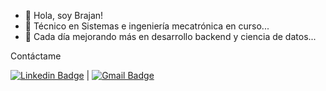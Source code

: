- 👋 Hola, soy Brajan!
- 👀 Técnico en Sistemas e ingeniería mecatrónica en curso...
- 🌱 Cada día mejorando más en desarrollo backend y ciencia de datos...

Contáctame

[![Linkedin Badge](https://img.shields.io/badge/-bjpulgarin-blue?style=flat-square&logo=Linkedin&logoColor=white)](https://www.linkedin.com/in/bjpulgarin/) | [![Gmail Badge](https://img.shields.io/badge/Gmail-bjpulgarin%40gmail.com-red?style=flat-square&logoColor=white)](mailto:bjpulgarin@gmail.com)
